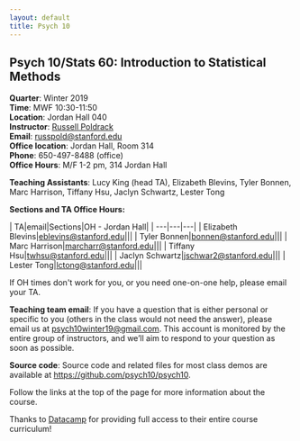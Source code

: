```yaml
---
layout: default
title: Psych 10
---
```


## Psych 10/Stats 60: Introduction to Statistical Methods

**Quarter**: Winter 2019  
**Time**: MWF 10:30-11:50  
**Location**: Jordan Hall 040  
**Instructor**: [Russell Poldrack](https://profiles.stanford.edu/russell-poldrack)  
**Email**: russpold@stanford.edu  
**Office location**: Jordan Hall, Room 314  
**Phone**: 650-497-8488 (office)  
**Office Hours**: M/F 1-2 pm, 314 Jordan Hall

**Teaching Assistants**: Lucy King (head TA), Elizabeth Blevins, Tyler Bonnen, Marc Harrison,
Tiffany Hsu, Jaclyn Schwartz, Lester Tong

**Sections and TA Office Hours:**

| TA|email|Sections|OH - Jordan Hall|
| ---|---|---|
| Elizabeth Blevins|eblevins@stanford.edu|||
| Tyler Bonnen|bonnen@stanford.edu|||
| Marc Harrison|marcharr@stanford.edu|||
| Tiffany Hsu|twhsu@stanford.edu|||
| Jaclyn Schwartz|jschwar2@stanford.edu|||
| Lester Tong|lctong@stanford.edu|||

If OH times don't work for you, or you need one-on-one help, please email your TA.

**Teaching team email**: If you have a question that is either personal or specific to you (others in the class would not need the answer), please email us at psych10winter19@gmail.com. This account is monitored by the entire group of instructors, and we’ll aim to respond to your question as soon as possible.

**Source code**: Source code and related files for most class demos are available at https://github.com/psych10/psych10.

Follow the links at the top of the page for more information about the course.

Thanks to [Datacamp](https://www.datacamp.com/) for providing full access to their entire course curriculum!
